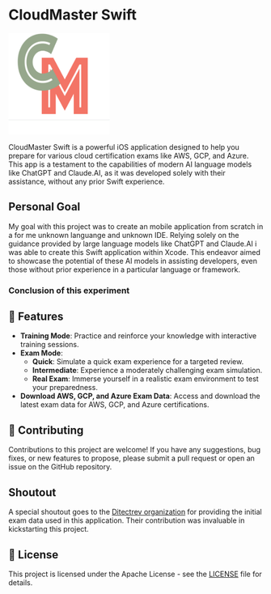 # CloudMaster Swift

<img src="Assets/CM_White.png" width="200" height="200" alt="CloudMaster Icon">

CloudMaster Swift is a powerful iOS application designed to help you prepare for various cloud certification exams like AWS, GCP, and Azure. This app is a testament to the capabilities of modern AI language models like ChatGPT and Claude.AI, as it was developed solely with their assistance, without any prior Swift experience.

## Personal Goal

My goal with this project was to create an mobile application from scratch in a for me unknown languange and unknown IDE. Relying solely on the guidance provided by large language models like ChatGPT and Claude.AI i was able to create this Swift application within Xcode. This endeavor aimed to showcase the potential of these AI models in assisting developers, even those without prior experience in a particular language or framework.

### Conclusion of this experiment



## 🌟 Features

- **Training Mode**: Practice and reinforce your knowledge with interactive training sessions.
- **Exam Mode**:
  - **Quick**: Simulate a quick exam experience for a targeted review.
  - **Intermediate**: Experience a moderately challenging exam simulation.
  - **Real Exam**: Immerse yourself in a realistic exam environment to test your preparedness.
- **Download AWS, GCP, and Azure Exam Data**: Access and download the latest exam data for AWS, GCP, and Azure certifications.

## 👥 Contributing

Contributions to this project are welcome! If you have any suggestions, bug fixes, or new features to propose, please submit a pull request or open an issue on the GitHub repository.

## Shoutout

A special shoutout goes to the [Ditectrev organization](https://github.com/orgs/Ditectrev/repositories?type=all) for providing the initial exam data used in this application. Their contribution was invaluable in kickstarting this project.

## 📜 License

This project is licensed under the Apache License - see the [LICENSE](LICENSE) file for details.
